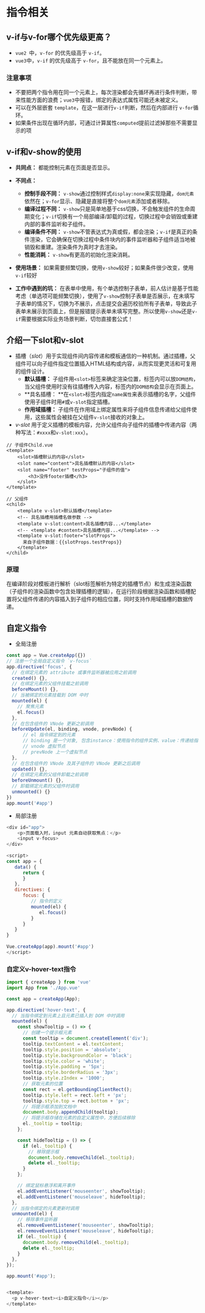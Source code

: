# 指令相关

## v-if与v-for哪个优先级更高？

- `vue2 `中，`v-for` 的优先级高于 `v-if`。
- `vue3`中，`v-if` 的优先级高于 `v-for`，且不能放在同一个元素上。

### 注意事项

- 不要把两个指令用在同一个元素上，每次渲染都会先循环再进行条件判断，带来性能方面的浪费；`vue3`中报错，绑定的表达式属性可能还未被定义。
- 可以在外层嵌套 `template`，在这一层进行`v-if`判断，然后在内部进行 `v-for`循环。
- 如果条件出现在循环内部，可通过计算属性`computed`提前过滤掉那些不需要显示的项

## v-if和v-show的使用

- **共同点：** 都能控制元素在页面是否显示。
- **不同点：** 
  - **控制手段不同：** `v-show`通过控制样式`display:none`来实现隐藏，`dom元素`依然在；`v-for`显示、隐藏是直接将整个`dom元素`添加或者移除。
  - **编译过程不同：** `v-show`只是简单地基于css切换，不会触发组件的生命周期变化；`v-if`切换有一个局部编译/卸载的过程，切换过程中会销毁或重建内部的事件监听和子组件。
  - **编译条件不同：** `v-show`不管表达式为真或假，都会渲染；`v-if`是真正的条件渲染，它会确保在切换过程中条件块内的事件监听器和子组件适当地被销毁和重建。渲染条件为真时才去渲染。
  - **性能消耗：** `v-show`有更高的初始化渲染消耗。

- **使用场景：** 如果需要频繁切换，使用`v-show`较好；如果条件很少改变，使用`v-if`较好
- **工作中遇到的坑：** 在表单中使用，有个单选控制子表单，前人估计是基于性能考虑（单选项可能频繁切换），使用了`v-show`控制子表单是否展示，在未填写子表单的情况下，切换为不展示，点击提交会遍历校验所有子表单，导致此子表单未展示到页面上，但是报错提示表单未填写完整。所以使用`v-show`还是`v-if`需要根据实际业务场景判断，切勿直接套公式！

## 介绍一下slot和v-slot

- 插槽（*slot*）用于实现组件间内容传递和模板通信的一种机制。通过插槽，父组件可以向子组件指定位置插入HTML结构或内容，从而实现更灵活和可复用的组件设计。
  - **默认插槽：** 子组件用`<slot>`标签来确定渲染位置，标签内可以放`DOM结构`，当父组件使用时没有往插槽传入内容，标签内的`DOM结构`会显示在页面上。
  - **具名插槽： **在`<slot>`标签内指定`name属性`来表示插槽的名字，父组件使用子组件时用`#`或`v-slot`指定插槽。
  - **作用域插槽：** 子组件在作用域上绑定属性来将子组件信息传递给父组件使用，这些属性会被挂在父组件`v-slot`接收的对象上。
- *v-slot* 用于定义插槽的模板内容，允许父组件向子组件的插槽中传递内容（两种写法：`#xxxx`和`v-slot:xxx`）。

``` vue
// 子组件Child.vue
<template>
    <slot>插槽默认的内容</slot>
    <slot name="content">具名插槽默认的内容</slot>
    <slot name="footer" testProps="子组件的值">
        <h3>没传footer插槽</h3>
    </slot>
</template>

// 父组件
<child>
    <template v-slot>默认插槽</template>
    <!-- 具名插槽⽤插槽名做参数 -->
    <template v-slot:content>具名插槽内容...</template>
    <!-- <template #content>具名插槽内容...</template> -->
    <template v-slot:footer="slotProps">
      来⾃⼦组件数据：{{slotProps.testProps}}
    </template>
</child>
```

### 原理

在编译阶段对模板进行解析（slot标签解析为特定的插槽节点）和生成渲染函数（子组件的渲染函数中包含处理插槽的逻辑），在运行阶段根据渲染函数和插槽配置将父组件传递的内容插入到子组件的相应位置，同时支持作用域插槽的数据传递。

## 自定义指令

- 全局注册

``` javascript
const app = Vue.createApp({})
// 注册一个全局自定义指令 `v-focus`
app.directive('focus', {
  // 在绑定元素的 attribute 或事件监听器被应用之前调用
  created() {},
  // 在绑定元素的父组件挂载之前调用
  beforeMount() {},
  // 当被绑定的元素挂载到 DOM 中时
  mounted(el) {
    // 聚焦元素
    el.focus()
  },
  // 在包含组件的 VNode 更新之前调用
  beforeUpdate(el, binding, vnode, prevNode) {
      // el 指令绑定到的元素
      // binding 是一个对象, 包含instance：使用指令的组件实例、value：传递给指令的值、oldValue：先前的值等属性
      // vnode 虚拟节点
      // prevNode 上一个虚拟节点
  },
  // 在包含组件的 VNode 及其子组件的 VNode 更新之后调用
  updated() {},
  // 在绑定元素的父组件卸载之前调用
  beforeUnmount() {},
  // 卸载绑定元素的父组件时调用
  unmounted() {}
})
app.mount('#app')
```

- 局部注册

``` javascript
<div id="app">
    <p>页面载入时，input 元素自动获取焦点：</p>
    <input v-focus>
</div>
 
<script>
const app = {
   data() {
      return {
      }
   },
   directives: {
      focus: {
         // 指令的定义
         mounted(el) {
            el.focus()
         }
      }
   }
}
 
Vue.createApp(app).mount('#app')
</script>
```

### 自定义v-hover-text指令

``` javascript
import { createApp } from 'vue'
import App from './App.vue'

const app = createApp(App);

app.directive('hover-text', {
  // 当指令绑定到元素上且元素已插入到 DOM 中时调用
  mounted(el) {
    const showTooltip = () => {
      // 创建一个提示框元素
      const tooltip = document.createElement('div');
      tooltip.textContent = el.textContent;
      tooltip.style.position = 'absolute';
      tooltip.style.backgroundColor = 'black';
      tooltip.style.color = 'white';
      tooltip.style.padding = '5px';
      tooltip.style.borderRadius = '3px';
      tooltip.style.zIndex = '1000';
      // 获取元素的位置
      const rect = el.getBoundingClientRect();
      tooltip.style.left = rect.left + 'px';
      tooltip.style.top = rect.bottom + 'px';
      // 将提示框添加到文档中
      document.body.appendChild(tooltip);
      // 将提示框存储在元素的自定义属性中，方便后续移除
      el._tooltip = tooltip;
    };

    const hideTooltip = () => {
      if (el._tooltip) {
        // 移除提示框
        document.body.removeChild(el._tooltip);
        delete el._tooltip;
      }
    };

    // 绑定鼠标悬浮和离开事件
    el.addEventListener('mouseenter', showTooltip);
    el.addEventListener('mouseleave', hideTooltip);
  },
  // 当指令绑定的元素更新时调用
  unmounted(el) {
    // 移除事件监听器
    el.removeEventListener('mouseenter', showTooltip);
    el.removeEventListener('mouseleave', hideTooltip);
    if (el._tooltip) {
      document.body.removeChild(el._tooltip);
      delete el._tooltip;
    }
  },
});

app.mount('#app');


<template>
  <p v-hover-text><i>自定义指令</i></p>
</template>
```

